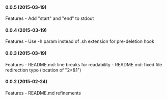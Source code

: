#### 0.0.5 (2015-03-19)

Features
	- Add "start" and "end" to stdout



#### 0.0.4 (2015-03-19)

Features
	- Use -h param instead of .sh extension for pre-deletion hook



#### 0.0.3 (2015-03-19)

Features
	- README.md: line breaks for readability
	- README.md: fixed file redirection typo (location of "2>&1")



#### 0.0.2 (2015-02-24)

Features
	- README.md refinements

